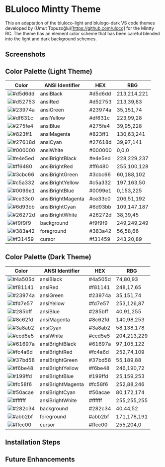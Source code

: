# BLuloco Mintty Theme

This an adaptation of the bluloco-light and blulogo-dark VS code themes developed by (Umut Topuzoğlu)[https://github.com/uloco] for the Mintty RC. The theme has an element color scheme that has been careful blended into the light and dark background schemes.

## Screenshots

## Color Palette (Light Theme)

| Color                                              | ANSI Identifier   | HEX     | RBG          |
| -------------------------------------------------- |------------------ |-------- | ------------ |
| ![#d5d6dd](https://placehold.it/35/d5d6dd/?text=+) | ansiBlack         | #d5d6dd | 213,214,221  |
| ![#d52753](https://placehold.it/35/d52753/?text=+) | ansiRed           | #d52753 | 213,39,83    |
| ![#23974a](https://placehold.it/35/23974a/?text=+) | ansiGreen         | #23974a | 35,151,74    |
| ![#df631c](https://placehold.it/35/df631c/?text=+) | ansiYellow        | #df631c | 223,99,28    |
| ![#275fe4](https://placehold.it/35/275fe4/?text=+) | ansiBlue          | #275fe4 | 39,95,228    |
| ![#823ff1](https://placehold.it/35/823ff1/?text=+) | ansiMagenta       | #823ff1 | 130,63,241   |
| ![#27618d](https://placehold.it/35/27618d/?text=+) | ansiCyan          | #27618d | 39,97,141    |
| ![#000000](https://placehold.it/35/000000/?text=+) | ansiWhite         | #000000 | 0,0,0        |
| ![#e4e5ed](https://placehold.it/35/e4e5ed/?text=+) | ansiBrightBlack   | #e4e5ed | 228,229,237  |
| ![#ff6480](https://placehold.it/35/ff6480/?text=+) | ansiBrightRed     | #ff6480 | 255,100,128  |
| ![#3cbc66](https://placehold.it/35/3cbc66/?text=+) | ansiBrightGreen   | #3cbc66 | 60,188,102   |
| ![#c5a332](https://placehold.it/35/c5a332/?text=+) | ansiBrightYellow  | #c5a332 | 197,163,50   |
| ![#0099e1](https://placehold.it/35/0099e1/?text=+) | ansiBrightBlue    | #0099e1 | 0,153,225    |
| ![#ce33c0](https://placehold.it/35/ce33c0/?text=+) | ansiBrightMagenta | #ce33c0 | 206,51,192   |
| ![#6d93bb](https://placehold.it/35/6d93bb/?text=+) | ansiBrightCyan    | #6d93bb | 109,147,187  |
| ![#26272d](https://placehold.it/35/26272d/?text=+) | ansiBrightWhite   | #26272d | 38,39,45     |
| ![#f9f9f9](https://placehold.it/35/f9f9f9/?text=+) | background        | #f9f9f9 | 249,249,249  |
| ![#383a42](https://placehold.it/35/383a42/?text=+) | foreground        | #383a42 | 56,58,66     |
| ![#f31459](https://placehold.it/35/f31459/?text=+) | cursor            | #f31459 | 243,20,89    |

## Color Palette (Dark Theme)

| Color                                              | ANSI Identifier   | HEX     | RBG          |
| -------------------------------------------------- |------------------ |-------- | ------------ |
| ![#4a505d](https://placehold.it/35/4a505d/?text=+) | ansiBlack         | #4a505d | 74,80,93     |
| ![#f81141](https://placehold.it/35/f81141/?text=+) | ansiRed           | #f81141 | 248,17,65    |
| ![#23974a](https://placehold.it/35/23974a/?text=+) | ansiGreen         | #23974a | 35,151,74    |
| ![#fd7e57](https://placehold.it/35/fd7e57/?text=+) | ansiYellow        | #fd7e57 | 253,126,87   |
| ![#285bff](https://placehold.it/35/285bff/?text=+) | ansiBlue          | #285bff | 40,91,255    |
| ![#8c62fd](https://placehold.it/35/8c62fd/?text=+) | ansiMagenta       | #8c62fd | 140,98,253   |
| ![#3a8ab2](https://placehold.it/35/3a8ab2/?text=+) | ansiCyan          | #3a8ab2 | 58,138,178   |
| ![#ccd5e5](https://placehold.it/35/ccd5e5/?text=+) | ansiWhite         | #ccd5e5 | 204,213,229  |
| ![#61697a](https://placehold.it/35/61697a/?text=+) | ansiBrightBlack   | #61697a | 97,105,122   |
| ![#fc4a6d](https://placehold.it/35/fc4a6d/?text=+) | ansiBrightRed     | #fc4a6d | 252,74,109   |
| ![#37bd58](https://placehold.it/35/37bd58/?text=+) | ansiBrightGreen   | #37bd58 | 55,189,88    |
| ![#f6be48](https://placehold.it/35/f6be48/?text=+) | ansiBrightYellow  | #f6be48 | 246,190,72   |
| ![#199ffd](https://placehold.it/35/199ffd/?text=+) | ansiBrightBlue    | #199ffd | 25,159,253   |
| ![#fc58f6](https://placehold.it/35/fc58f6/?text=+) | ansiBrightMagenta | #fc58f6 | 252,88,246   |
| ![#50acae](https://placehold.it/35/50acae/?text=+) | ansiBrightCyan    | #50acae | 80,172,174   |
| ![#ffffff](https://placehold.it/35/ffffff/?text=+) | ansiBrightWhite   | #ffffff | 255,255,255  |
| ![#282c34](https://placehold.it/35/282c34/?text=+) | background        | #282c34 | 40,44,52     |
| ![#abb2bf](https://placehold.it/35/abb2bf/?text=+) | foreground        | #abb2bf | 171,178,191  |
| ![#ffcc00](https://placehold.it/35/ffcc00/?text=+) | cursor            | #ffcc00 | 255,204,0    |

## Installation Steps

## Future Enhancements


